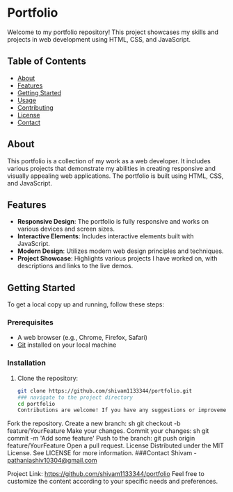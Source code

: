 # Portfolio

Welcome to my portfolio repository! This project showcases my skills and projects in web development using HTML, CSS, and JavaScript.

## Table of Contents

- [About](#about)
- [Features](#features)
- [Getting Started](#getting-started)
- [Usage](#usage)
- [Contributing](#contributing)
- [License](#license)
- [Contact](#contact)

## About

This portfolio is a collection of my work as a web developer. It includes various projects that demonstrate my abilities in creating responsive and visually appealing web applications. The portfolio is built using HTML, CSS, and JavaScript.

## Features

- **Responsive Design**: The portfolio is fully responsive and works on various devices and screen sizes.
- **Interactive Elements**: Includes interactive elements built with JavaScript.
- **Modern Design**: Utilizes modern web design principles and techniques.
- **Project Showcase**: Highlights various projects I have worked on, with descriptions and links to the live demos.

## Getting Started

To get a local copy up and running, follow these steps:

### Prerequisites

- A web browser (e.g., Chrome, Firefox, Safari)
- [Git](https://git-scm.com/) installed on your local machine

### Installation

1. Clone the repository:
   ```sh
   git clone https://github.com/shivam1133344/portfolio.git
   ### navigate to the project directory
   cd portfolio
   Contributions are welcome! If you have any suggestions or improvements, feel free to open an issue or submit a pull request. Please follow these steps:

Fork the repository.
Create a new branch:
sh
git checkout -b feature/YourFeature
Make your changes.
Commit your changes:
sh
git commit -m 'Add some feature'
Push to the branch:
git push origin feature/YourFeature
Open a pull request.
License
Distributed under the MIT License. See LICENSE for more information.
###Contact
Shivam - pathaniashiv10304@gmail.com

Project Link: https://github.com/shivam1133344/portfolio
Feel free to customize the content according to your specific needs and preferences.

